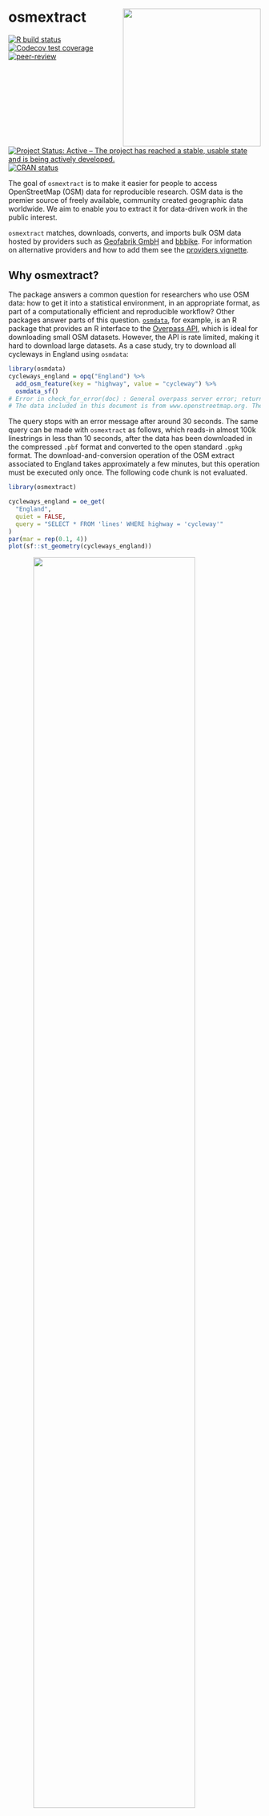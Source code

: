 
<!-- README.md is generated from README.Rmd. Please edit that file -->
<!-- README.md is generated from README.Rmd. Please edit that file -->

# osmextract <a href='https://docs.ropensci.org/osmextract/'><img src='man/figures/logo.svg' align="right" height=275/></a>

<!-- badges: start -->

[![R build
status](https://github.com/ropensci/osmextract/workflows/R-CMD-check/badge.svg)](https://github.com/ropensci/osmextract/actions)
[![Codecov test
coverage](https://codecov.io/gh/ropensci/osmextract/branch/master/graph/badge.svg)](https://app.codecov.io/gh/ropensci/osmextract?branch=master)
[![peer-review](https://badges.ropensci.org/395_status.svg)](https://github.com/ropensci/software-review/issues/395)
[![Project Status: Active – The project has reached a stable, usable
state and is being actively
developed.](https://www.repostatus.org/badges/latest/active.svg)](https://www.repostatus.org/#active)
[![CRAN
status](https://www.r-pkg.org/badges/version/osmextract)](https://CRAN.R-project.org/package=osmextract)
<!-- badges: end -->

The goal of `osmextract` is to make it easier for people to access
OpenStreetMap (OSM) data for reproducible research. OSM data is the
premier source of freely available, community created geographic data
worldwide. We aim to enable you to extract it for data-driven work in
the public interest.

`osmextract` matches, downloads, converts, and imports bulk OSM data
hosted by providers such as [Geofabrik
GmbH](http://download.geofabrik.de) and
[bbbike](https://download.bbbike.org/osm/). For information on
alternative providers and how to add them see the [providers
vignette](https://docs.ropensci.org/osmextract/articles/providers.html).

## Why osmextract?

The package answers a common question for researchers who use OSM data:
how to get it into a statistical environment, in an appropriate format,
as part of a computationally efficient and reproducible workflow? Other
packages answer parts of this question.
[`osmdata`](https://github.com/ropensci/osmdata), for example, is an R
package that provides an R interface to the [Overpass
API](https://wiki.openstreetmap.org/wiki/Overpass_API), which is ideal
for downloading small OSM datasets. However, the API is rate limited,
making it hard to download large datasets. As a case study, try to
download all cycleways in England using `osmdata`:

``` r
library(osmdata)
cycleways_england = opq("England") %>% 
  add_osm_feature(key = "highway", value = "cycleway") %>% 
  osmdata_sf()
# Error in check_for_error(doc) : General overpass server error; returned:
# The data included in this document is from www.openstreetmap.org. The data is made available under ODbL. runtime error: Query timed out in "query" at line 4 after 26 seconds. 
```

The query stops with an error message after around 30 seconds. The same
query can be made with `osmextract` as follows, which reads-in almost
100k linestrings in less than 10 seconds, after the data has been
downloaded in the compressed `.pbf` format and converted to the open
standard `.gpkg` format. The download-and-conversion operation of the
OSM extract associated to England takes approximately a few minutes, but
this operation must be executed only once. The following code chunk is
not evaluated.

``` r
library(osmextract)

cycleways_england = oe_get(
  "England",
  quiet = FALSE,
  query = "SELECT * FROM 'lines' WHERE highway = 'cycleway'"
)
par(mar = rep(0.1, 4))
plot(sf::st_geometry(cycleways_england))
```

<img src="man/figures/89990770-22bf2480-dc83-11ea-9092-764594534959.png" width="80%" style="display: block; margin: auto;" />

The package is designed to complement `osmdata`, which has advantages
over `osmextract` for small datasets: `osmdata` is likely to be quicker
for datasets less than a few MB in size, provides up-to-date data and
has an intuitive interface. `osmdata` can provide data in a range of
formats, while `osmextract` only returns
[`sf`](https://github.com/r-spatial/sf) objects. `osmextract`’s niche is
that it provides a fast way to download large OSM datasets in the highly
compressed `pbf` format and read them in via the fast C library
[GDAL](https://gdal.org/en/stable/drivers/vector/osm.html) and the
popular R package for working with geographic data
[`sf`](https://github.com/r-spatial/sf).

## Installation

You can install the released version of `osmextract` from
[CRAN](https://cran.r-project.org/package=osmextract) with:

``` r
install.packages("osmextract")
```

You can install the development version from
[GitHub](https://github.com/ropensci/osmextract) with:

``` r
# install.packages("remotes")
remotes::install_github("ropensci/osmextract")
```

Load the package with:

``` r
library(osmextract)
#> Data (c) OpenStreetMap contributors, ODbL 1.0. https://www.openstreetmap.org/copyright.
#> Check the package website, https://docs.ropensci.org/osmextract/, for more details.
```

To use alongside functionality in the `sf` package, we also recommend
attaching this geographic data package as follows:

``` r
library(sf)
#> Linking to GEOS 3.13.0, GDAL 3.10.1, PROJ 9.5.1; sf_use_s2() is TRUE
```

### Warnings:

The functions defined in this package may return a warning message like

    st_crs<- : replacing crs does not reproject data; use st_transform for that 

if the user is running an old version of GDAL (\<= 3.0.0) or PROJ (\<=
6.0.0). See [here](https://github.com/r-spatial/sf/issues/1419) for more
details. Nevertheless, every function should still work correctly.
Please, raise [a new
issue](https://github.com/ropensci/osmextract/issues) if you find any
odd behaviour.

## Basic usage

Give `osmextract` a place name and it will try to find it in a list of
names in the specified provider
([Geofabrik](https://www.geofabrik.de/data/download.html) by default).
If the name you give it matches a place, it will download and import the
associated data into R. The function `oe_get()` downloads (if not
already downloaded) and reads-in data from OSM providers as `sf`
objects. By default `oe_get()` imports the `lines` layer, but any layer
can be read-in by changing the `layer` argument:

``` r
osm_lines = oe_get("Isle of Wight", stringsAsFactors = FALSE, quiet = TRUE)
osm_points = oe_get("Isle of Wight", layer = "points", stringsAsFactors = FALSE, quiet = TRUE)
nrow(osm_lines)
#> [1] 52151
nrow(osm_points)
#> [1] 68880
par(mar = rep(0, 4))
plot(st_geometry(osm_lines), xlim = c(-1.59, -1.1), ylim = c(50.5, 50.8))
plot(st_geometry(osm_points), xlim = c(-1.59, -1.1), ylim = c(50.5, 50.8))
```

<img src="man/figures/README-points-lines-iow-1.png" width="50%" /><img src="man/figures/README-points-lines-iow-2.png" width="50%" />

The figures above give an insight into the volume and richness of data
contained in OSM extracts. Even for a small island such as the Isle of
Wight, it contains over 50k features including ferry routes, shops and
roads. The column names in the `osm_lines` object are as follows:

``` r
names(osm_lines) # default variable names
#>  [1] "osm_id"     "name"       "highway"    "waterway"   "aerialway" 
#>  [6] "barrier"    "man_made"   "railway"    "z_order"    "other_tags"
#> [11] "geometry"
```

Once imported, you can use all functions for data frames in base R and
other packages. You can also use functions from the `sf` package for
spatial analysis and visualisation. Let’s plot all the major, secondary
and residential roads, for example:

``` r
ht = c("primary", "secondary", "tertiary", "unclassified") # highway types of interest
osm_major_roads = osm_lines[osm_lines$highway %in% ht, ]
plot(osm_major_roads["highway"], key.pos = 1)
```

<img src="man/figures/README-iow1-1.png" width="100%" />

The same steps can be used to get other OSM datasets (examples not run):

``` r
malta = oe_get("Malta", quiet = TRUE)
andorra = oe_get("Andorra", extra_tags = "ref")
leeds = oe_get("Leeds")
goa = oe_get("Goa", query = "SELECT highway, geometry FROM 'lines'")
```

If the input place does not match any of the existing names in the
supported providers, then `oe_get()` will try to geocode it via
[Nominatim
API](https://nominatim.org/release-docs/develop/api/Overview/), and it
will select the smallest OSM extract intersecting the area. For example
(not run):

``` r
oe_get("Milan") # Warning: It will download more than 400MB of data
#> No exact match found for place = Milan and provider = geofabrik. Best match is Iran.
#> Checking the other providers.
#> No exact match found in any OSM provider data. Searching for the location online.
#> ... (extra messages here)
```

For further details on using the package, see the [Introducing
osmextract
vignette](https://docs.ropensci.org/osmextract/articles/osmextract.html).

## Changing the download directory

The default behaviour of `oe_get()` is to save all files in a package
specific directory located at `tools::R_user_dir("osmextract", "data")`.
If you prefer using any other persistent or temporary directory, you can
add `OSMEXT_DOWNLOAD_DIRECTORY=/path/for/osm/data` to your `.Renviron`
file, e.g. with:

``` r
usethis::edit_r_environ()
# Add a line containing: OSMEXT_DOWNLOAD_DIRECTORY=/path/where/to/save/files
```

You can always check the default `download_directory` used by this
package with:

``` r
oe_download_directory()
```

The `force_download` argument can be used to refresh OSM extracts
already present in the download directory. See also `oe_update()`and the
introductory vignette for more details.

## Next steps

We would love to see more providers added (see the [Add new
OpenStreetMap
providers](https://docs.ropensci.org/osmextract/articles/providers.html)
for details) and see what people can do with OSM datasets of the type
provided by this package in a reproducible and open statistical
programming environment for the greater good. Any contributions to
support this or any other improvements to the package are very welcome
via our issue tracker.

## Licence

We hope this package will provide easy access to OSM data for
reproducible research in the public interest, adhering to the condition
of the [OdBL licence](https://opendatacommons.org/licenses/odbl/) which
states that

> Any Derivative Database that You Publicly Use must be only under the
> terms of:

- 1.  This License;
- 2.  A later version of this License similar in spirit to this

See the [Introducing osmextract
vignette](https://docs.ropensci.org/osmextract/articles/osmextract.html)
for more details.

## Other approaches

- [osmdata](https://github.com/ropensci/osmdata) is an R package for
  importing small datasets directly from OSM servers
- [osmapiR](https://docs.ropensci.org/osmapiR/) is an R interface to the
  [OpenStreetMap API v0.6](https://wiki.openstreetmap.org/wiki/API_v0.6)
  for fetching and saving raw from/to the OpenStreetMap database
  including map data as well as map notes, GPS traces, changelogs, and
  users data.
- [geofabrik](https://cran.r-project.org/package=geofabrik) is an R
  package to download OSM data from
  [Geofabrik](https://download.geofabrik.de/)
- [pyrosm](https://pyrosm.readthedocs.io/en/latest/) is a Python package
  for reading .pbf files
- [pydriosm](https://pypi.org/project/pydriosm/) is a Python package to
  download, read and import OSM extracts
- [osmium](https://pypi.org/project/osmium/) provides python bindings
  for the Libosmium C++ library
- [OpenStreetMapX.jl](https://github.com/pszufe/OpenStreetMapX.jl) is a
  Julia package for reading and analysing .osm files
- [PostGIS](https://www.bostongis.com/PrinterFriendly.aspx?content_name=loading_osm_postgis)
  is an established spatial database that works well with large OSM
  datasets
- Any others? Let us know!

## Contribution

We very much look forward to comments, questions and contributions. If
you have any question or if you want to suggest a new approach, feel
free to create a new discussion in the [github
repository](https://github.com/ropensci/osmextract/discussions). If you
found a bug, or if you want to add a new OSM extracts provider, create a
new issue in the [issue
tracker](https://github.com/ropensci/osmextract/issues) or a new [pull
request](https://github.com/ropensci/osmextract/pulls). We always try to
build the most intuitive user interface and write the most informative
error messages, but if you think that something is not clear and could
have been explained better, please let us know.

## Contributor Code of Conduct

Please note that this package is released with a [Contributor Code of
Conduct](https://ropensci.org/code-of-conduct/). By contributing to this
project, you agree to abide by its terms.

